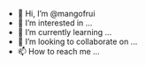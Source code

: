- 👋 Hi, I’m @mangofrui
- 👀 I’m interested in ...
- 🌱 I’m currently learning ...
- 💞️ I’m looking to collaborate on ...
- 📫 How to reach me ...

<!---
mangofrui/mangofrui is a ✨ special ✨ repository because its `README.md` (this file) appears on your GitHub profile.
You can click the Preview link to take a look at your changes.
--->
